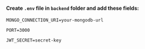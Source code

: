#### Create `.env` file in `backend` folder and add these fields:

```
MONGO_CONNECTION_URI=your-mongodb-url

PORT=3000

JWT_SECRET=secret-key
```
